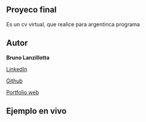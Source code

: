 ## Proyeco final 
   Es un cv virtual, que realice para argentinca programa

## Autor
**Bruno Lanzillotta**

[LinkedIn](https://www.linkedin.com/in/bruno-lanzillotta-37bbaa1b0/)

[Github](https://github.com/bruno-lanzi)

[Portfolio web](https://bruno-lanzi.github.io/mi-portfolio/MIPORFOLIO/inicio.html)

## Ejemplo en vivo
[]()
